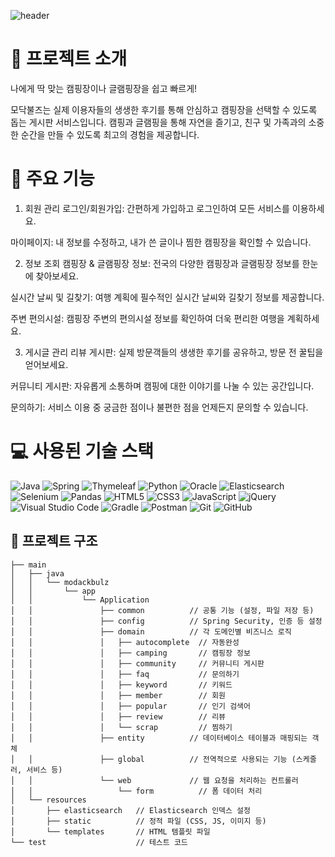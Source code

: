 ![header](https://capsule-render.vercel.app/api?type=rounded&color=F5ECD5&height=300&section=header&text=🏕️%20모닥불즈%20(Modakbulz)&fontSize=70)

# 📌 프로젝트 소개

나에게 딱 맞는 캠핑장이나 글램핑장을 쉽고 빠르게!

모닥불즈는 실제 이용자들의 생생한 후기를 통해 안심하고 캠핑장을 선택할 수 있도록 돕는 게시판 서비스입니다. 캠핑과 글램핑을 통해 자연을 즐기고, 친구 및 가족과의 소중한 순간을 만들 수 있도록 최고의 경험을 제공합니다.

# 🌟 주요 기능

1. 회원 관리
로그인/회원가입: 간편하게 가입하고 로그인하여 모든 서비스를 이용하세요.

마이페이지: 내 정보를 수정하고, 내가 쓴 글이나 찜한 캠핑장을 확인할 수 있습니다.

2. 정보 조회
캠핑장 & 글램핑장 정보: 전국의 다양한 캠핑장과 글램핑장 정보를 한눈에 찾아보세요.

실시간 날씨 및 길찾기: 여행 계획에 필수적인 실시간 날씨와 길찾기 정보를 제공합니다.

주변 편의시설: 캠핑장 주변의 편의시설 정보를 확인하여 더욱 편리한 여행을 계획하세요.

3. 게시글 관리
리뷰 게시판: 실제 방문객들의 생생한 후기를 공유하고, 방문 전 꿀팁을 얻어보세요.

커뮤니티 게시판: 자유롭게 소통하며 캠핑에 대한 이야기를 나눌 수 있는 공간입니다.

문의하기: 서비스 이용 중 궁금한 점이나 불편한 점을 언제든지 문의할 수 있습니다.

# 💻 사용된 기술 스택

![Java](https://img.shields.io/badge/java-%23ED8B00.svg?style=for-the-badge&logo=openjdk&logoColor=white)
![Spring](https://img.shields.io/badge/spring-%236DB33F.svg?style=for-the-badge&logo=spring&logoColor=white)
![Thymeleaf](https://img.shields.io/badge/Thymeleaf-%23005C0F.svg?style=for-the-badge&logo=Thymeleaf&logoColor=white)
![Python](https://img.shields.io/badge/python-3670A0?style=for-the-badge&logo=python&logoColor=ffdd54)
![Oracle](https://img.shields.io/badge/Oracle-F80000?style=for-the-badge&logo=oracle&logoColor=white)
![Elasticsearch](https://img.shields.io/badge/elasticsearch-%230377CC.svg?style=for-the-badge&logo=elasticsearch&logoColor=white)
![Selenium](https://img.shields.io/badge/-selenium-%43B02A?style=for-the-badge&logo=selenium&logoColor=white)
![Pandas](https://img.shields.io/badge/pandas-%23150458.svg?style=for-the-badge&logo=pandas&logoColor=white)
![HTML5](https://img.shields.io/badge/html5-%23E34F26.svg?style=for-the-badge&logo=html5&logoColor=white)
![CSS3](https://img.shields.io/badge/css3-%231572B6.svg?style=for-the-badge&logo=css3&logoColor=white)
![JavaScript](https://img.shields.io/badge/javascript-%23323330.svg?style=for-the-badge&logo=javascript&logoColor=%23F7DF1E)
![jQuery](https://img.shields.io/badge/jquery-%230769AD.svg?style=for-the-badge&logo=jquery&logoColor=white)
![Visual Studio Code](https://img.shields.io/badge/Visual%20Studio%20Code-0078d7.svg?style=for-the-badge&logo=visual-studio-code&logoColor=white)
![Gradle](https://img.shields.io/badge/Gradle-02303A.svg?style=for-the-badge&logo=Gradle&logoColor=white)
![Postman](https://img.shields.io/badge/Postman-FF6C37?style=for-the-badge&logo=postman&logoColor=white)
![Git](https://img.shields.io/badge/git-%23F05033.svg?style=for-the-badge&logo=git&logoColor=white)
![GitHub](https://img.shields.io/badge/github-%23121011.svg?style=for-the-badge&logo=github&logoColor=white)

## 📂 프로젝트 구조
```
├── main
│   ├── java
│   │   └── modackbulz
│   │       └── app
│   │           └── Application
│   │               ├── common          // 공통 기능 (설정, 파일 저장 등)
│   │               ├── config          // Spring Security, 인증 등 설정
│   │               ├── domain          // 각 도메인별 비즈니스 로직
│   │               │   ├── autocomplete  // 자동완성
│   │               │   ├── camping       // 캠핑장 정보
│   │               │   ├── community     // 커뮤니티 게시판
│   │               │   ├── faq           // 문의하기
│   │               │   ├── keyword       // 키워드
│   │               │   ├── member        // 회원
│   │               │   ├── popular       // 인기 검색어
│   │               │   ├── review        // 리뷰
│   │               │   └── scrap         // 찜하기
│   │               ├── entity          // 데이터베이스 테이블과 매핑되는 객체
│   │               ├── global          // 전역적으로 사용되는 기능 (스케줄러, 서비스 등)
│   │               └── web             // 웹 요청을 처리하는 컨트롤러
│   │                   └── form          // 폼 데이터 처리
│   └── resources
│       ├── elasticsearch   // Elasticsearch 인덱스 설정
│       ├── static          // 정적 파일 (CSS, JS, 이미지 등)
│       └── templates       // HTML 템플릿 파일
└── test                    // 테스트 코드
```
